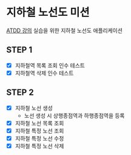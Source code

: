 # 지하철 노선도 미션
[ATDD 강의](https://edu.nextstep.camp/c/R89PYi5H) 실습을 위한 지하철 노선도 애플리케이션

## STEP 1
- [x] 지하철역 목록 조회 인수 테스트  
- [x] 지하철역 삭제 인수 테스트  

## STEP 2
- [x] 지하철 노선 생성  
  - 노선 생성 시 상행종점역과 하행종점역을 등록  
- [x] 지하철 노선 목록 조회  
- [x] 지하철 특정 노선 조회  
- [x] 지하철 특정 노선 수정  
- [x] 지하철 특정 노선 삭제  
